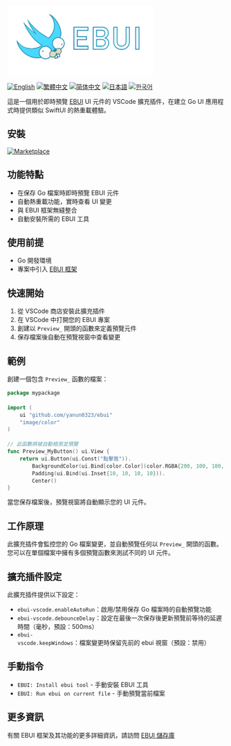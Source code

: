 <a href="."><img height="160" src="./images/cover.png"></a>

[![English](https://img.shields.io/badge/English-Click-yellow)](README.md)
[![繁體中文](https://img.shields.io/badge/繁體中文-點擊查看-orange)](README-tw.md)
[![简体中文](https://img.shields.io/badge/简体中文-点击查看-orange)](README-cn.md)
[![日本語](https://img.shields.io/badge/日本語-クリック-青)](README-ja.md)
[![한국어](https://img.shields.io/badge/한국어-클릭-yellow)](README-ko.md)

這是一個用於即時預覽 [EBUI](https://github.com/yanun0323/ebui) UI 元件的 VSCode 擴充插件，在建立 Go UI 應用程式時提供類似 SwiftUI 的熱重載體驗。

## 安裝

[![Marketplace](https://img.shields.io/visual-studio-marketplace/v/Yanun.ebui-vscode?label=VSCode%20Marketplace&logo=visual-studio-code)](https://marketplace.visualstudio.com/items?itemName=Yanun.ebui-vscode)

## 功能特點

- 在保存 Go 檔案時即時預覽 EBUI 元件
- 自動熱重載功能，實時查看 UI 變更
- 與 EBUI 框架無縫整合
- 自動安裝所需的 EBUI 工具

## 使用前提

- Go 開發環境
- 專案中引入 [EBUI 框架](https://github.com/yanun0323/ebui)

## 快速開始

1. 從 VSCode 商店安裝此擴充插件
2. 在 VSCode 中打開您的 EBUI 專案
3. 創建以 `Preview_` 開頭的函數來定義預覽元件
4. 保存檔案後自動在預覽視窗中查看變更

## 範例

創建一個包含 `Preview_` 函數的檔案：

```go
package mypackage

import (
	ui "github.com/yanun0323/ebui"
	"image/color"
)

// 此函數將被自動檢測並預覽
func Preview_MyButton() ui.View {
	return ui.Button(ui.Const("點擊我")).
		BackgroundColor(ui.Bind[color.Color](color.RGBA{200, 100, 100, 255})).
		Padding(ui.Bind(ui.Inset{10, 10, 10, 10})).
		Center()
}
```

當您保存檔案後，預覽視窗將自動顯示您的 UI 元件。

## 工作原理

此擴充插件會監控您的 Go 檔案變更，並自動預覽任何以 `Preview_` 開頭的函數。您可以在單個檔案中擁有多個預覽函數來測試不同的 UI 元件。

## 擴充插件設定

此擴充插件提供以下設定：

- `ebui-vscode.enableAutoRun`：啟用/禁用保存 Go 檔案時的自動預覽功能
- `ebui-vscode.debounceDelay`：設定在最後一次保存後更新預覽前等待的延遲時間（毫秒，預設：500ms）
- `ebui-vscode.keepWindows`：檔案變更時保留先前的 ebui 視窗（預設：禁用）

## 手動指令

- `EBUI: Install ebui tool` - 手動安裝 EBUI 工具
- `EBUI: Run ebui on current file` - 手動預覽當前檔案

## 更多資訊

有關 EBUI 框架及其功能的更多詳細資訊，請訪問 [EBUI 儲存庫](https://github.com/yanun0323/ebui)
